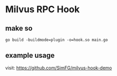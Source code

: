 # Milvus RPC Hook

## make so
```shell
go build -buildmode=plugin -o=hook.so main.go
```

## example usage
visit: https://github.com/SimFG/milvus-hook-demo